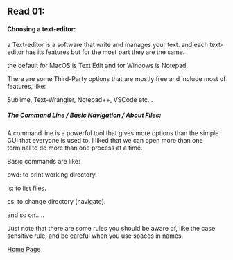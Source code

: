 ## **Read 01:**

#### Choosing a text-editor:

a Text-editor is a software that write and manages your text. and each  text-editor has its features but for the most part they are the same.

the default for MacOS is Text Edit and for Windows is Notepad.

There are some Third-Party options that are mostly free and include most    of features, like:

Sublime, Text-Wrangler, Notepad++, VSCode etc...

 

##### The Command Line / Basic Navigation / About Files:

A command line is a powerful tool that gives more options than the simple GUI that everyone is used to. I liked that we can open more than one terminal to do more than one process at a time.

Basic commands are like:

pwd: to print working directory.

ls: to list files.

cs: to change directory (navigate).

and so on.....

Just note that there are some rules you should be aware of, like the case sensitive rule, and be careful when you use spaces in names.

[Home Page](README.md)